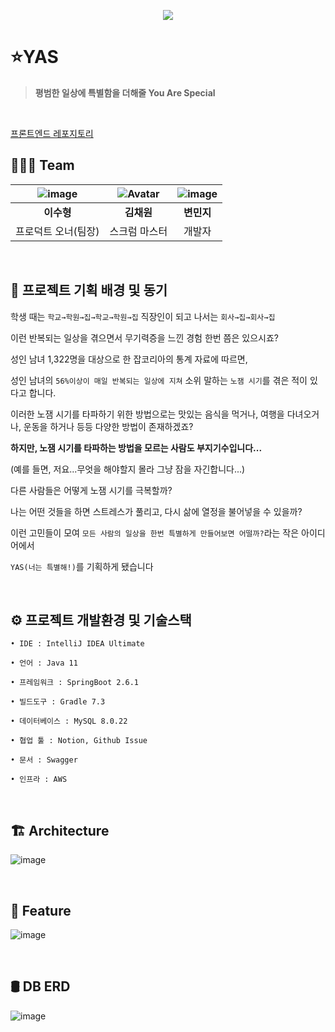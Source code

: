 
<p align="center">
  <img src="![image](https://user-images.githubusercontent.com/46310555/146953344-4e15ee83-d8ed-4db1-aa0f-cab692e8712f.png)
" />
</p>

#  ⭐️YAS
> **평범한 일상에 특별함을 더해줄 You Are Special** 

<br/>

[프론트엔드 레포지토리](https://github.com/prgrms-web-devcourse/Team_WAS_YAS_FE) 

## 👩‍👩‍👦 Team

| ![image](https://user-images.githubusercontent.com/73347933/146926099-c1a4e1da-88c4-48a7-9810-0f30531f617e.png) | ![Avatar](https://avatars.githubusercontent.com/u/46310555?v=4) | ![image](https://user-images.githubusercontent.com/73347933/146926162-ca016a4b-feae-4645-a15c-41ad15b8170c.png) | 
| :----------------------: | :--------------------: | :--------------------: |
|        **이수형**        |       **김채원**       |       **변민지**       |         
|      프로덕트 오너(팀장)       |     스크럼 마스터      |         개발자         |      

<br/>

## 🔎 프로젝트 기획 배경 및 동기 

학생 때는  `학교→학원→집→학교→학원→집`  직장인이 되고 나서는  `회사→집→회사→집`

이런 반복되는 일상을 겪으면서 무기력증을 느낀 경험 한번 쯤은 있으시죠?

성인 남녀 1,322명을 대상으로 한 잡코리아의 통계 자료에 따르면,

성인 남녀의  `56%이상이 매일 반복되는 일상에 지쳐`  소위 말하는  `노잼 시기`를 겪은 적이 있다고 합니다.

이러한 노잼 시기를 타파하기 위한 방법으로는 맛있는 음식을 먹거나, 여행을 다녀오거나, 운동을 하거나 등등 다양한 방법이 존재하겠죠?

**하지만, 노잼 시기를 타파하는 방법을 모르는 사람도 부지기수입니다...**

(예를 들면, 저요...무엇을 해야할지 몰라 그냥 잠을 자긴합니다...)

다른 사람들은 어떻게 노잼 시기를 극복할까?

나는 어떤 것들을 하면 스트레스가 풀리고, 다시 삶에 열정을 불어넣을 수 있을까?

이런 고민들이 모여  `모든 사람의 일상을 한번 특별하게 만들어보면 어떨까?`라는 작은 아이디어에서

`YAS(너는 특별해!)`를 기획하게 됐습니다

<br/>

## ⚙️ 프로젝트 개발환경 및 기술스택

```
• IDE : IntelliJ IDEA Ultimate

• 언어 : Java 11

• 프레임워크 : SpringBoot 2.6.1

• 빌드도구 : Gradle 7.3

• 데이터베이스 : MySQL 8.0.22

• 협업 툴 : Notion, Github Issue

• 문서 : Swagger

• 인프라 : AWS
```

<br/>

## 🏗 Architecture

![image](https://user-images.githubusercontent.com/73347933/146924791-4d53f747-597f-400d-9bec-b5c4a2405df4.png)


<br/>

## 🌟 Feature

![image](https://user-images.githubusercontent.com/73347933/146924890-030ae04e-44bf-4dfa-af80-708625a72393.png)

<br/>

## 🛢 DB ERD 

![image](https://user-images.githubusercontent.com/73347933/146925579-f219660c-8222-4205-9479-a670760f0f6b.png)

